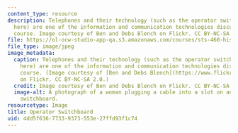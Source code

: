 ```yaml
---
content_type: resource
description: Telephones and their technology (such as the operator switchboard shown
  here) are one of the information and communication technologies discussed in the
  course. Image courtesy of Ben and Debs Blench on Flickr. CC BY-NC-SA 2.0.
file: https://ol-ocw-studio-app-qa.s3.amazonaws.com/courses/sts-460-histories-of-information-communication-and-computing-technologies-spring-2015/4dd5f63677339373553e27ffd93f1c74_sts-460s15.jpg
file_type: image/jpeg
image_metadata:
  caption: Telephones and their technology (such as the operator switchboard shown
    here) are one of the information and communication technologies discussed in the
    course. (Image courtesy of [Ben and Debs Blench](https://www.flickr.com/photos/benanddebsyearoff/1881881516/)
    on Flickr. CC BY-NC-SA 2.0.)
  credit: Image courtesy of Ben and Debs Blench on Flickr. CC BY-NC-SA 2.0.
  image-alt: A photograph of a woman plugging a cable into a slot on an old telephone
    switchboard.
resourcetype: Image
title: Operator Switchboard
uid: 4dd5f636-7733-9373-553e-27ffd93f1c74
---
```

